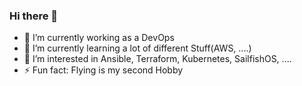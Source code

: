### Hi there 👋

- 🔭 I’m currently working as a DevOps
- 🌱 I’m currently learning a lot of different Stuff(AWS, ....)
- :eyes: I’m interested in Ansible, Terraform, Kubernetes, SailfishOS, ....
- ⚡ Fun fact: Flying is my second Hobby
<!--
**bauidch/bauidch** is a ✨ _special_ ✨ repository because its `README.md` (this file) appears on your GitHub profile.

Here are some ideas to get you started:

- 🔭 I’m currently working on ...
- 🌱 I’m currently learning ...
- 👯 I’m looking to collaborate on ...
- 🤔 I’m looking for help with ...
- 💬 Ask me about ...
- 📫 How to reach me: ...
- 😄 Pronouns: ...
- ⚡ Fun fact: ...
-->
